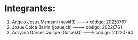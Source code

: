 # Integrantes: 
1. Angelo Jesus Mamami (navi43) ---> código: 20220767
2. Josué Colca Balvin (josuejcb) ---> código: 20220761
3. Adryana Garces Quispe (GarcesQ) ---> código: 20220764
   
